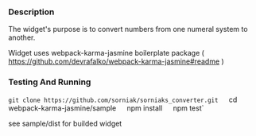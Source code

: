 ### Description

The widget's purpose is to convert numbers from one numeral system to another.

Widget uses webpack-karma-jasmine boilerplate package  ( https://github.com/devrafalko/webpack-karma-jasmine#readme )

### Testing And Running
`git clone https://github.com/sorniak/sorniaks_converter.git  
`cd webpack-karma-jasmine/sample`  
`npm install`  
`npm test`

see sample/dist for builded widget


